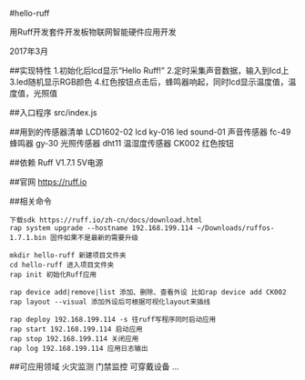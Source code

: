 #hello-ruff

用Ruff开发套件开发板物联网智能硬件应用开发

2017年3月

##实现特性
1.初始化后lcd显示“Hello Ruff!”
2.定时采集声音数据，输入到lcd上
3.led随机显示RGB颜色
4.红色按钮点击后，蜂鸣器响起，同时lcd显示温度值，温度值，光照值

##入口程序
src/index.js

##用到的传感器清单
LCD1602-02 lcd
ky-016 led
sound-01 声音传感器
fc-49 蜂鸣器
gy-30 光照传感器
dht11 温湿度传感器
CK002 红色按钮

##依赖
Ruff V1.7.1 
5V电源

##官网
https://ruff.io

##相关命令

	下载sdk https://ruff.io/zh-cn/docs/download.html
	rap system upgrade --hostname 192.168.199.114 ~/Downloads/ruffos-1.7.1.bin 固件如果不是最新的需要升级

	mkdir hello-ruff 新建项目文件夹
	cd hello-ruff 进入项目文件夹
	rap init 初始化Ruff应用

	rap device add|remove|list 添加、删除、查看外设 比如rap device add CK002
	rap layout --visual 添加外设后可根据可视化layout来插线

	rap deploy 192.168.199.114 -s 往ruff写程序同时启动应用
	rap start 192.168.199.114 启动应用
	rap stop 192.168.199.114 关闭应用
	rap log 192.168.199.114 应用日志输出

##可应用领域
火灾监测
门禁监控
可穿戴设备
...